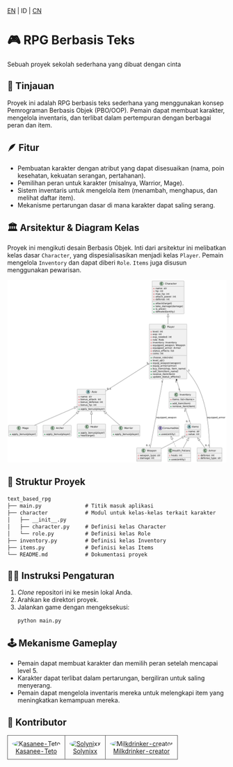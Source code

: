 [EN](/README.md) | ID | [CN](README_CN.md)

# 🎮 RPG Berbasis Teks

Sebuah proyek sekolah sederhana yang dibuat dengan cinta

## 👀 Tinjauan
Proyek ini adalah RPG berbasis teks sederhana yang menggunakan konsep Pemrograman Berbasis Objek (PBO/OOP). Pemain dapat membuat karakter, mengelola inventaris, dan terlibat dalam pertempuran dengan berbagai peran dan item.

## 🪶 Fitur
- Pembuatan karakter dengan atribut yang dapat disesuaikan (nama, poin kesehatan, kekuatan serangan, pertahanan).
- Pemilihan peran untuk karakter (misalnya, Warrior, Mage).
- Sistem inventaris untuk mengelola item (menambah, menghapus, dan melihat daftar item).
- Mekanisme pertarungan dasar di mana karakter dapat saling serang.

## 🏛️ Arsitektur & Diagram Kelas
Proyek ini mengikuti desain Berbasis Objek. Inti dari arsitektur ini melibatkan kelas dasar `Character`, yang dispesialisasikan menjadi kelas `Player`. Pemain mengelola `Inventory` dan dapat diberi `Role`. `Items` juga disusun menggunakan pewarisan.

![alt text](/assets/Class%20Diagram.png)

## 📂 Struktur Proyek
```
text_based_rpg
├── main.py              # Titik masuk aplikasi
├── character            # Modul untuk kelas-kelas terkait karakter
│   ├── __init__.py
│   ├── character.py     # Definisi kelas Character
│   └── role.py          # Definisi kelas Role
├── inventory.py         # Definisi kelas Inventory
├── items.py             # Definisi kelas Items
└── README.md            # Dokumentasi proyek
```

## 👨‍💻 Instruksi Pengaturan
1. *Clone* repositori ini ke mesin lokal Anda.
2. Arahkan ke direktori proyek.
3. Jalankan game dengan mengeksekusi:
   ```
   python main.py
   ```

## 🕹️ Mekanisme Gameplay
- Pemain dapat membuat karakter dan memilih peran setelah mencapai level 5.
- Karakter dapat terlibat dalam pertarungan, bergiliran untuk saling menyerang.
- Pemain dapat mengelola inventaris mereka untuk melengkapi item yang meningkatkan kemampuan mereka.

## 👤 Kontributor

<table border="0" cellspacing="10" cellpadding="5">
  <tr>
    <td align="center" style="border: 1px solid #555; padding: 10px;">
      <a href="https://github.com/Kasanee-Teto">
        <img src="https://github.com/Kasanee-Teto.png" width="100" height="100" alt="Kasanee-Teto" style="border-radius: 50%;"/>
      </a>
      <br/>
      <a href="https://github.com/Kasanee-Teto">Kasanee-Teto</a>
    </td>
    <td align="center" style="border: 1px solid #555; padding: 10px;">
      <a href="https://github.com/Solynixx">
        <img src="https://github.com/Solynixx.png" width="100" height="100" alt="Solynixx" style="border-radius: 50%;"/>
      </a>
      <br/>
      <a href="https://github.com/Solynixx">Solynixx</a>
    </td>
    <td align="center" style="border: 1px solid #555; padding: 10px;">
      <a href="https://github.com/Milkdrinker-creator">
        <img src="https://github.com/Milkdrinker-creator.png" width="100" height="100" alt="Milkdrinker-creator" style="border-radius: 50%;"/>
      </a>
      <br/>
      <a href="https://github.com/Milkdrinker-creator">Milkdrinker-creator</a>
    </td>
  </tr>
</table>